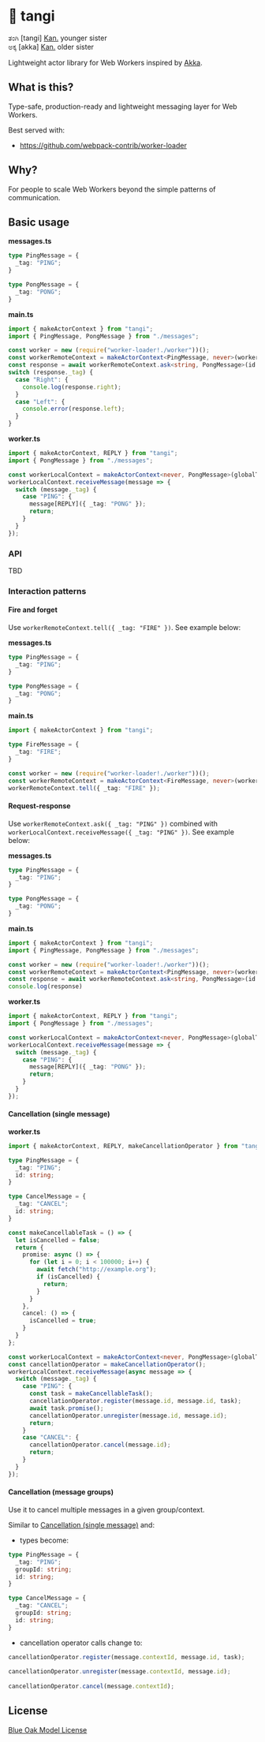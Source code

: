 # 👧 tangi

ತಂಗಿ [tangi] [Kan.](https://en.wikipedia.org/wiki/Kannada) younger sister  
ಅಕ್ಕ [akka] [Kan.](https://en.wikipedia.org/wiki/Kannada) older sister

Lightweight actor library for Web Workers inspired by [Akka](https://doc.akka.io).

## What is this?

Type-safe, production-ready and lightweight messaging layer for Web Workers.

Best served with:
 - https://github.com/webpack-contrib/worker-loader

## Why?

For people to scale Web Workers beyond the simple patterns of communication.

## Basic usage

**messages.ts**
```typescript
type PingMessage = {
  _tag: "PING";
}

type PongMessage = {
  _tag: "PONG";
}
```

**main.ts**
```typescript
import { makeActorContext } from "tangi";
import { PingMessage, PongMessage } from "./messages";

const worker = new (require("worker-loader!./worker"))();
const workerRemoteContext = makeActorContext<PingMessage, never>(worker);
const response = await workerRemoteContext.ask<string, PongMessage>(id => ({ _tag: "PING", id }));
switch (response._tag) {
  case "Right": {  
    console.log(response.right);
  }
  case "Left": {  
    console.error(response.left);
  }
}
```

**worker.ts**
```typescript
import { makeActorContext, REPLY } from "tangi";
import { PongMessage } from "./messages";

const workerLocalContext = makeActorContext<never, PongMessage>(globalThis as any);
workerLocalContext.receiveMessage(message => {
  switch (message._tag) {
    case "PING": {
      message[REPLY]({ _tag: "PONG" });
      return;
    }  
  }
});
```

### API

TBD

### Interaction patterns

#### Fire and forget

Use `workerRemoteContext.tell({ _tag: "FIRE" })`. See example below:

**messages.ts**
```typescript
type PingMessage = {
  _tag: "PING";
}

type PongMessage = {
  _tag: "PONG";
}
```

**main.ts**
```typescript
import { makeActorContext } from "tangi";

type FireMessage = {
  _tag: "FIRE";
}

const worker = new (require("worker-loader!./worker"))();
const workerRemoteContext = makeActorContext<FireMessage, never>(worker);
workerRemoteContext.tell({ _tag: "FIRE" });
```

#### Request-response

Use `workerRemoteContext.ask({ _tag: "PING" })` combined with `workerLocalContext.receiveMessage({ _tag: "PING" })`. See example below:

**messages.ts**
```typescript
type PingMessage = {
  _tag: "PING";
}

type PongMessage = {
  _tag: "PONG";
}
```

**main.ts**
```typescript
import { makeActorContext } from "tangi";
import { PingMessage, PongMessage } from "./messages";

const worker = new (require("worker-loader!./worker"))();
const workerRemoteContext = makeActorContext<PingMessage, never>(worker);
const response = await workerRemoteContext.ask<string, PongMessage>(id => ({ _tag: "PING", id }));
console.log(response)
```

**worker.ts**
```typescript
import { makeActorContext, REPLY } from "tangi";
import { PongMessage } from "./messages";

const workerLocalContext = makeActorContext<never, PongMessage>(globalThis as any);
workerLocalContext.receiveMessage(message => {
  switch (message._tag) {
    case "PING": {
      message[REPLY]({ _tag: "PONG" });
      return;
    }  
  }
});
```

#### Cancellation (single message)

**worker.ts**
```typescript
import { makeActorContext, REPLY, makeCancellationOperator } from "tangi";

type PingMessage = {
  _tag: "PING";
  id: string;
}

type CancelMessage = {
  _tag: "CANCEL";
  id: string;
}

const makeCancellableTask = () => {
  let isCancelled = false;
  return {
    promise: async () => {
      for (let i = 0; i < 100000; i++) {
        await fetch("http://example.org");
        if (isCancelled) {
          return;
        }
      } 
    },
    cancel: () => {
      isCancelled = true;
    }
  }
};

const workerLocalContext = makeActorContext<never, PongMessage>(globalThis as any);
const cancellationOperator = makeCancellationOperator();
workerLocalContext.receiveMessage(async message => {
  switch (message._tag) {
    case "PING": {
      const task = makeCancellableTask();
      cancellationOperator.register(message.id, message.id, task);
      await task.promise();
      cancellationOperator.unregister(message.id, message.id);
      return;
    }
    case "CANCEL": {
      cancellationOperator.cancel(message.id);
      return;
    }
  }
});
```

#### Cancellation (message groups)

Use it to cancel multiple messages in a given group/context.

Similar to [Cancellation (single message)](#cancellation-single-message) and:
 - types become:
```typescript
type PingMessage = {
  _tag: "PING";
  groupId: string;
  id: string;
}

type CancelMessage = {
  _tag: "CANCEL";
  groupId: string;
  id: string;
}
```
- cancellation operator calls change to:
```typescript
cancellationOperator.register(message.contextId, message.id, task);
      
cancellationOperator.unregister(message.contextId, message.id);
      
cancellationOperator.cancel(message.contextId);
```

## License

[Blue Oak Model License](https://blueoakcouncil.org/license/1.0.0)
